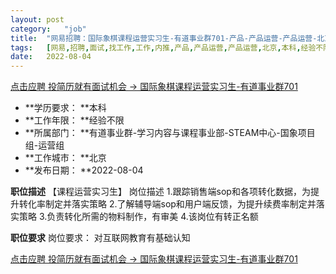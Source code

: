 ```yaml
---
layout:	post
category:	"job"
title:	"网易招聘：国际象棋课程运营实习生-有道事业群701-产品-产品运营-产品运营-北京本科经验不限"
tags:	[网易,招聘,面试,找工作,工作,内推,产品,产品运营,产品运营,北京,本科,经验不限]
date:	2022-08-04
---
```


[点击应聘 投简历就有面试机会 -> 国际象棋课程运营实习生-有道事业群701](http://mobile.bole.netease.com/bole/boleDetail?id=41780&employeeId=346f03c3cda5f04c&key=all)



- **学历要求： **本科
- **工作年限： **经验不限
- **所属部门： **有道事业群-学习内容与课程事业部-STEAM中心-国象项目组-运营组
- **工作城市： **北京
- **发布日期： **2022-08-04



**职位描述**
【课程运营实习生】
岗位描述
1.跟踪销售端sop和各项转化数据，为提升转化率制定并落实策略
2.了解辅导端sop和用户端反馈，为提升续费率制定并落实策略
3.负责转化所需的物料制作，有审美
4.该岗位有转正名额




**职位要求**
岗位要求：
对互联网教育有基础认知



[点击应聘 投简历就有面试机会 -> 国际象棋课程运营实习生-有道事业群701](http://mobile.bole.netease.com/bole/boleDetail?id=41780&employeeId=346f03c3cda5f04c&key=all)